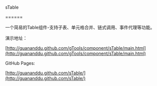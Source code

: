 sTable

======

一个简易的Table组件-支持子表、单元格合并、链式调用、事件代理等功能。

演示地址：

[http://guananddu.github.com/gTools/component/sTable/main.html](http://guananddu.github.com/gTools/component/sTable/main.html)

GitHub Pages:

[http://guananddu.github.com/sTable/](http://guananddu.github.com/sTable/)